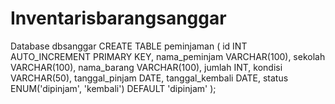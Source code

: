 # Inventarisbarangsanggar

Database dbsanggar
CREATE TABLE peminjaman (
    id INT AUTO_INCREMENT PRIMARY KEY,
    nama_peminjam VARCHAR(100),
    sekolah VARCHAR(100),
    nama_barang VARCHAR(100),
    jumlah INT,
    kondisi VARCHAR(50),
    tanggal_pinjam DATE,
    tanggal_kembali DATE,
    status ENUM('dipinjam', 'kembali') DEFAULT 'dipinjam'
);
